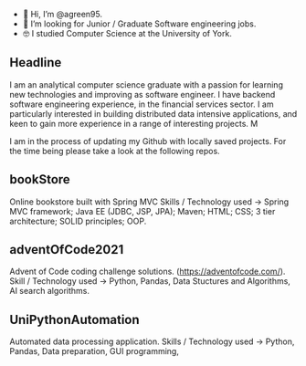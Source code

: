 - 👋 Hi, I’m @agreen95.
- 👀 I’m looking for Junior / Graduate Software engineering jobs.
- 🤓 I studied Computer Science at the University of York.


## Headline
I am an analytical computer science graduate with a passion for learning new technologies and improving as software engineer. I have backend software engineering experience, in the financial services sector. I am particularly interested in building distributed data intensive applications, and keen to gain more experience in a range of interesting projects. M

I am in the process of updating my Github with locally saved projects. For the time being please take a look at the following repos.

## bookStore
Online bookstore built with Spring MVC
Skills / Technology used -> Spring MVC framework; Java EE (JDBC, JSP, JPA); Maven; HTML; CSS; 3 tier architecture; SOLID principles; OOP.

## adventOfCode2021
Advent of Code coding challenge solutions. (https://adventofcode.com/).
Skill / Technology used -> Python, Pandas, Data Stuctures and Algorithms, AI search algorithms.

## UniPythonAutomation
Automated data processing application.
Skills / Technology used -> Python, Pandas, Data preparation, GUI programming, 


<!---
agreen95/agreen95 is a ✨ special ✨ repository because its `README.md` (this file) appears on your GitHub profile.
You can click the Preview link to take a look at your changes.
--->
